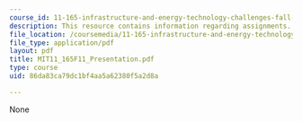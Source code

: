 ```yaml
---
course_id: 11-165-infrastructure-and-energy-technology-challenges-fall-2011
description: This resource contains information regarding assignments.
file_location: /coursemedia/11-165-infrastructure-and-energy-technology-challenges-fall-2011/86da83ca79dc1bf4aa5a62380f5a2d8a_MIT11_165F11_Presentation.pdf
file_type: application/pdf
layout: pdf
title: MIT11_165F11_Presentation.pdf
type: course
uid: 86da83ca79dc1bf4aa5a62380f5a2d8a

---
```

None